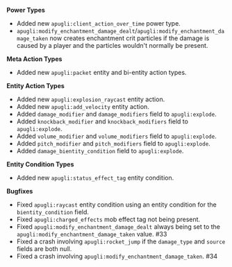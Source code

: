 **Power Types**
- Added new `apugli:client_action_over_time` power type.
- `apugli:modify_enchantment_damage_dealt`/`apugli:modify_enchantment_damage_taken` now creates enchantment crit particles if the damage is caused by a player and the particles wouldn't normally be present.

**Meta Action Types**
- Added new `apugli:packet` entity and bi-entity action types.

**Entity Action Types**
- Added new `apugli:explosion_raycast` entity action.
- Added new `apugli:add_velocity` entity action.
- Added `damage_modifier` and `damage_modifiers` field to `apugli:explode`.
- Added `knockback_modifier` and `knockback_modifiers` field to `apugli:explode`.
- Added `volume_modifier` and `volume_modifiers` field to `apugli:explode`.
- Added `pitch_modifier` and `pitch_modifiers` field to `apugli:explode`.
- Added `damage_bientity_condition` field to `apugli:explode`.

**Entity Condition Types**
- Added new `apugli:status_effect_tag` entity condition.

**Bugfixes**
- Fixed `apugli:raycast` entity condition using an entity condition for the `bientity_condition` field.
- Fixed `apugli:charged_effects` mob effect tag not being present.
- Fixed `apugli:modify_enchantment_damage_dealt` always being set to the `apugli:modify_enchantment_damage_taken` value. #33
- Fixed a crash involving `apugli:rocket_jump` if the `damage_type` and `source` fields are both null.
- Fixed a crash involving `apugli:modify_enchantment_damage_taken`. #34
